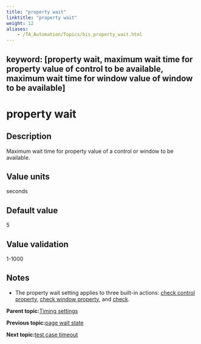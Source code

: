 ```yaml
--- 
title: "property wait"
linktitle: "property wait"
weight: 12
aliases: 
    - /TA_Automation/Topics/bis_property_wait.html
---
```

keyword: [property wait, maximum wait time for property value of control to be available, maximum wait time for window value of window to be available]
---

# property wait

## Description

Maximum wait time for property value of a control or window to be available.

## Value units

seconds

## Default value

5

## Value validation

1-1000

## Notes

-   The property wait setting applies to three built-in actions: [check control property](bia_check_control_property.html), [check window property](bia_check_window_property.html), and [check](bia_check.html).

**Parent topic:**[Timing settings](/TA_Automation/Topics/bis_timing.html)

**Previous topic:**[page wait state](/TA_Automation/Topics/bis_page_wait_state.html)

**Next topic:**[test case timeout](/TA_Automation/Topics/bis_test_case_timeout.html)

